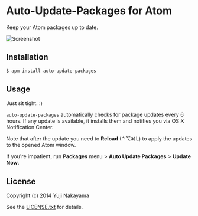# Auto-Update-Packages for Atom

Keep your Atom packages up to date.

![Screenshot](https://f.cloud.github.com/assets/83656/2521579/c30d4b2a-b4ac-11e3-898a-5c763e9a1c5a.png)

## Installation

```bash
$ apm install auto-update-packages
```

## Usage

Just sit tight. :)

`auto-update-packages` automatically checks for package updates every 6 hours.
If any update is available, it installs them and notifies you via OS X Notification Center.

Note that after the update you need to **Reload** (⌃⌥⌘L)
to apply the updates to the opened Atom window.

If you're impatient,
run **Packages** menu > **Auto Update Packages** > **Update Now**.

## License

Copyright (c) 2014 Yuji Nakayama

See the [LICENSE.txt](LICENSE.txt) for details.
